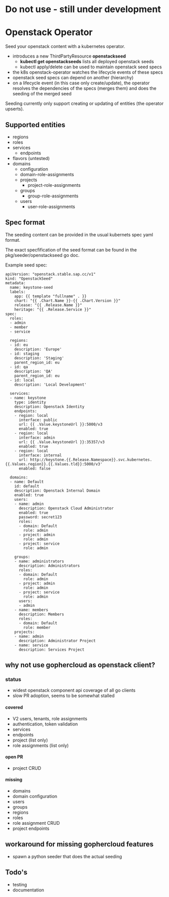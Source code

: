 # Do not use - still under development

# Openstack Operator

Seed your openstack content with a kubernetes operator.

- introduces a new ThirdPartyResource **openstackseed**
    - **kubectl get openstackseeds** lists all deployed openstack seeds
    - kubectl apply/delete can be used to maintain openstack seed specs
- the k8s openstack-operator watches the lifecycle events of these specs
- openstack seed specs can depend on another (hierarchy) 
- on a lifecycle event (in this case only create/update), the operator resolves 
  the dependencies of the specs (merges them) and does the seeding of the 
  merged seed
  
Seeding currently only support creating or updating of entities (the operator upserts).  

## Supported entities

- regions
- roles
- services
    - endpoints
- flavors (untested)
- domains
    - configuration
    - domain-role-assignments
    - projects
        - project-role-assignments
    - groups
        - group-role-assignments
    - users
        - user-role-assignments
       
    
## Spec format
    
The seeding content can be provided in the usual kubernets spec yaml format.

The exact specfification of the seed format can be found in the pkg/seeder/openstackseed go doc.    
    
Example seed spec:
    
    apiVersion: "openstack.stable.sap.cc/v1"
    kind: "OpenstackSeed"
    metadata:
      name: keystone-seed
      labels:
        app: {{ template "fullname" . }}
        chart: "{{ .Chart.Name }}-{{ .Chart.Version }}"
        release: "{{ .Release.Name }}"
        heritage: "{{ .Release.Service }}"
    spec:
      roles:
      - admin
      - member
      - service
    
      regions:
      - id: eu
        description: 'Europe'
      - id: staging
        description: 'Staging'
        parent_region_id: eu
      - id: qa
        description: 'QA'
        parent_region_id: eu
      - id: local
        description: 'Local Development'
    
      services:
      - name: keystone
        type: identity
        description: Openstack Identity
        endpoints:
        - region: local
          interface: public
          url: {{ .Value.keystoneUrl }}:5000/v3
          enabled: true
        - region: local
          interface: admin
          url: {{ .Value.keystoneUrl }}:35357/v3
          enabled: true
        - region: local
          interface: internal
          url: http://keystone.{{.Release.Namespace}}.svc.kubernetes.{{.Values.region}}.{{.Values.tld}}:5000/v3'
          enabled: false
    
      domains:
      - name: Default
        id: default
        description: Openstack Internal Domain
        enabled: true
        users:
        - name: admin
          description: Openstack Cloud Administrator
          enabled: true
          password: secret123
          roles:
          - domain: Default
            role: admin
          - project: admin
            role: admin
          - project: service
            role: admin
    
        groups:
        - name: administrators
          description: Administrators
          roles:
          - domain: Default
            role: admin
          - project: admin
            role: admin
          - project: service
            role: admin
          users:
          - admin
        - name: members
          description: Members
          roles:
          - domain: Default
            role: member
        projects:
        - name: admin
          description: Administrator Project
        - name: service
          description: Services Project    
    
    
## why not use gophercloud as openstack client?

### status
- widest openstack component api coverage of all go clients
- slow PR adoption, seems to be somewhat stalled

#### covered

- V2 users, tenants, role assignments
- authentication, token validation
- services
- endpoints
- project (list only)
- role assignments (list only)

#### open PR

- project CRUD

#### missing

- domains
- domain configuration
- users
- groups
- regions
- roles
- role assignment CRUD
- project endpoints

## workaround for missing gophercloud features

- spawn a python seeder that does the actual seeding


## Todo's

- testing
- documentation
